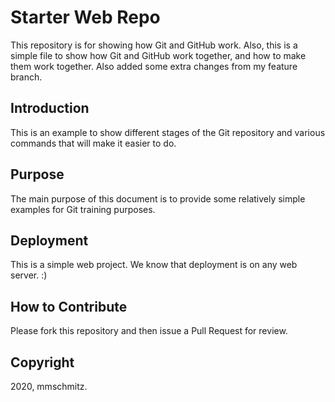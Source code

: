 # Starter Web Repo

This repository is for showing how Git and GitHub work. Also, this is a simple file to show how Git and GitHub work together, and how to make them work together. Also added some extra changes from my feature branch.

## Introduction 

This is an example to show different stages of the Git repository and various commands that will make it easier to do.

## Purpose

The main purpose of this document is to provide some relatively simple examples for Git training purposes.

## Deployment

This is a simple web project. We know that deployment is on any web server. :)

## How to Contribute

Please fork this repository and then issue a Pull Request for review.

## Copyright

2020, mmschmitz.